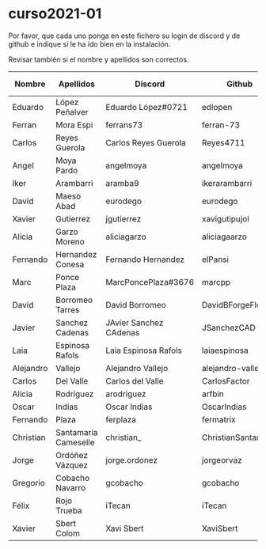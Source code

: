 # curso2021-01


Por favor, que cada uno ponga en este fichero su login de discord y de github e indique si le ha ido bien en la instalación.

Revisar también si el nombre y apellidos son correctos.

| Nombre | Apellidos | Discord | Github | Instalación (SI/NO) | Git (SI/NO) |
| -- | -- | -- | -- | -- | -- |
| Eduardo | López Peñalver | Eduardo López#0721 | edlopen | SI | SI |
| Ferran | Mora Espi | ferrans73 | ferran-73 | SI | SI |
| Carlos | Reyes Guerola | Carlos Reyes Guerola | Reyes4711 | SI | SI |
| Angel | Moya Pardo | angelmoya | angelmoya | SI | SI |
| Iker | Arambarri | aramba9 | ikerarambarri | SI | SI |
| David | Maeso Abad | eurodego | eurodego | SI | SI |
| Xavier | Gutierrez | jgutierrez | xavigutipujol | SI | SI |
| Alicia | Garzo Moreno | aliciagarzo | aliciagaarzo | SI | SI |
| Fernando | Hernandez Conesa | Fernando Hernandez | elPansi | SI | SI |
| Marc | Ponce Plaza | MarcPoncePlaza#3676 | marcpp | SI | SI |
| David | Borromeo Tarres | David Borromeo | DavidBForgeFlow | SI | SI |
| Javier | Sanchez Cadenas |JAvier Sanchez CAdenas | JSanchezCAD | SI | SI
| Laia | Espinosa Rafols | Laia Espinosa Rafols | laiaespinosa | SI | SI |
| Alejandro | Vallejo | Alejandro Vallejo | alejandro-vallejoFL | SI | SI |
| Carlos | Del Valle | Carlos del Valle | CarlosFactor | SI |SI
| Alicia | Rodríguez | arodriguez | arfbin | SI | SI |
| Oscar | Indias | Oscar Indias | OscarIndias | SI |SI |
| Fernando | Plaza | ferplaza | fermatrix | SI | SI |
| Christian | Santamaría Cameselle | christian_ | ChristianSantamaría | SI | SI |
| Jorge | Ordóñez Vázquez | jorge.ordonez | jorgeorvaz | SI | SI |
| Gregorio | Cobacho Navarro | gcobacho | gcobacho | SI | SI |
| Félix | Rojo Trueba | iTecan | iTecan | SI | SI |
| Xavier | Sbert Colom | Xavi Sbert | XaviSbert | SI | SI |
